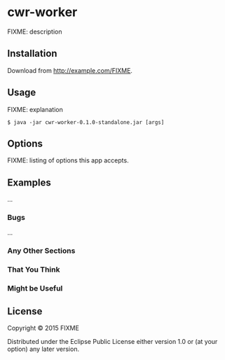 # cwr-worker

FIXME: description

## Installation

Download from http://example.com/FIXME.

## Usage

FIXME: explanation

    $ java -jar cwr-worker-0.1.0-standalone.jar [args]

## Options

FIXME: listing of options this app accepts.

## Examples

...

### Bugs

...

### Any Other Sections
### That You Think
### Might be Useful

## License

Copyright © 2015 FIXME

Distributed under the Eclipse Public License either version 1.0 or (at
your option) any later version.

